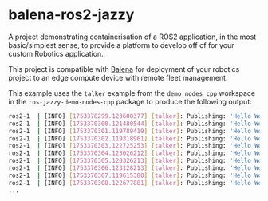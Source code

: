 # balena-ros2-jazzy

A project demonstrating containerisation of a ROS2 application, in the most basic/simplest sense, to provide a platform to develop off of for your custom Robotics application.

This project is compatible with [Balena](https://www.balena.io) for deployment of your robotics project to an edge compute device with remote fleet management.

This example uses the `talker` example from the `demo_nodes_cpp` workspace in the `ros-jazzy-demo-nodes-cpp` package to produce the following output:

```bash
ros2-1  | [INFO] [1753370299.123600377] [talker]: Publishing: 'Hello World: 1'
ros2-1  | [INFO] [1753370300.121480544] [talker]: Publishing: 'Hello World: 2'
ros2-1  | [INFO] [1753370301.119789419] [talker]: Publishing: 'Hello World: 3'
ros2-1  | [INFO] [1753370302.119318961] [talker]: Publishing: 'Hello World: 4'
ros2-1  | [INFO] [1753370303.122725253] [talker]: Publishing: 'Hello World: 5'
ros2-1  | [INFO] [1753370304.123026212] [talker]: Publishing: 'Hello World: 6'
ros2-1  | [INFO] [1753370305.120326213] [talker]: Publishing: 'Hello World: 7'
ros2-1  | [INFO] [1753370306.123128213] [talker]: Publishing: 'Hello World: 8'
ros2-1  | [INFO] [1753370307.119615380] [talker]: Publishing: 'Hello World: 9'
ros2-1  | [INFO] [1753370308.122677881] [talker]: Publishing: 'Hello World: 10'
...
```